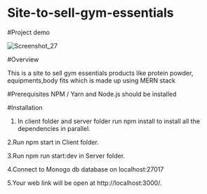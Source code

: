 # Site-to-sell-gym-essentials

#Project demo



![Screenshot_27](https://user-images.githubusercontent.com/70255201/227708547-5567f5e4-e3db-443f-9be0-105dca123be3.png)

#Overview

This is a site to sell gym essentials products like protein powder, equipments,body fits which is made up using MERN stack

#Prerequisites
NPM / Yarn and Node.js should be installed

#Installation

1. In client folder and server folder run npm install to install all the dependencies in parallel.

2.Run npm start in Client folder.

3.Run npm run start:dev in Server folder.

4.Connect to Monogo db database on localhost:27017

5.Your web link will be open at http://localhost:3000/.
